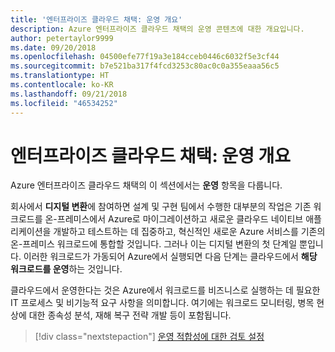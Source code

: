 ```yaml
---
title: '엔터프라이즈 클라우드 채택: 운영 개요'
description: Azure 엔터프라이즈 클라우드 채택의 운영 콘텐츠에 대한 개요입니다.
author: petertaylor9999
ms.date: 09/20/2018
ms.openlocfilehash: 04500efe77f19a3e184cceb0446c6032f5e3cf44
ms.sourcegitcommit: b7e521ba317f4fcd3253c80ac0c0a355eaaa56c5
ms.translationtype: HT
ms.contentlocale: ko-KR
ms.lasthandoff: 09/21/2018
ms.locfileid: "46534252"
---
```

# <a name="enterprise-cloud-adoption-operations-overview"></a>엔터프라이즈 클라우드 채택: 운영 개요

Azure 엔터프라이즈 클라우드 채택의 이 섹션에서는 **운영** 항목을 다룹니다. 

회사에서 **디지털 변환**에 참여하면 설계 및 구현 팀에서 수행한 대부분의 작업은 기존 워크로드를 온-프레미스에서 Azure로 마이그레이션하고 새로운 클라우드 네이티브 애플리케이션을 개발하고 테스트하는 데 집중하고, 혁신적인 새로운 Azure 서비스를 기존의 온-프레미스 워크로드에 통합할 것입니다. 그러나 이는 디지털 변환의 첫 단계일 뿐입니다. 이러한 워크로드가 가동되어 Azure에서 실행되면 다음 단계는 클라우드에서 **해당 워크로드를 운영**하는 것입니다.

클라우드에서 운영한다는 것은 Azure에서 워크로드를 비즈니스로 실행하는 데 필요한 IT 프로세스 및 비기능적 요구 사항을 의미합니다. 여기에는 워크로드 모니터링, 병목 현상에 대한 종속성 분석, 재해 복구 전략 개발 등이 포함됩니다.

> [!div class="nextstepaction"]
> [운영 적합성에 대한 검토 설정](operational-fitness-review.md)
